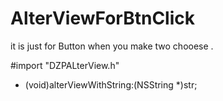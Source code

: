 # AlterViewForBtnClick
it is just for Button when you make two chooese .

#import "DZPALterView.h"
- (void)alterViewWithString:(NSString *)str;
